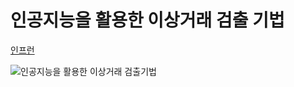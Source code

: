 # 인공지능을 활용한 이상거래 검출 기법

[인프런](https://inf.run/e2b5)

![인공지능을 활용한 이상거래 검출기법](https://user-images.githubusercontent.com/85726134/218112872-5edd8779-30e0-487a-bb13-5c256d9d20f3.png)
